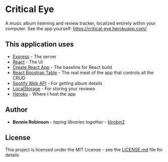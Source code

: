 # Critical Eye

A music album listening and review tracker, localized entirely within your computer. See the app yourself: https://critical-eye.herokuapp.com/

## This application uses

* [Express](http://expressjs.com/) - The server
* [React](https://reactjs.org/) - The UI
* [Create React App](https://github.com/facebook/create-react-app) - The baseline for React build
* [React Boostrap Table](http://allenfang.github.io/react-bootstrap-table/) - The real meat of the app that controls all the CRUD
* [Spotify Web API](https://developer.spotify.com/web-api/) - For getting album details
* [LocalStorage](https://developer.mozilla.org/en-US/docs/Web/API/Storage/LocalStorage) - For storing your reviews
* [Heroku](https://heroku.com) - Where I host the app

## Author
* **Bennie Robinson** - *taping libraries together* - [blrobin2](https://github.com/blrobin2)

## License

This project is licensed under the MIT License - see the [LICENSE.md](LICENSE.md) file for details
